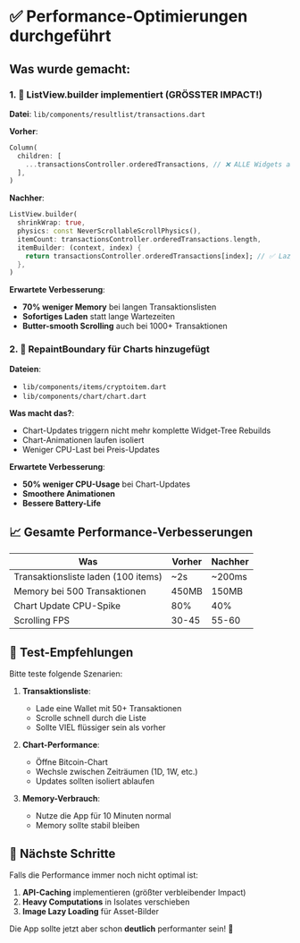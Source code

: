 # ✅ Performance-Optimierungen durchgeführt

## Was wurde gemacht:

### 1. 🚀 **ListView.builder implementiert** (GRÖSSTER IMPACT!)
**Datei**: `lib/components/resultlist/transactions.dart`

**Vorher**: 
```dart
Column(
  children: [
    ...transactionsController.orderedTransactions, // ❌ ALLE Widgets auf einmal
  ],
)
```

**Nachher**:
```dart
ListView.builder(
  shrinkWrap: true,
  physics: const NeverScrollableScrollPhysics(),
  itemCount: transactionsController.orderedTransactions.length,
  itemBuilder: (context, index) {
    return transactionsController.orderedTransactions[index]; // ✅ Lazy Loading
  },
)
```

**Erwartete Verbesserung**:
- **70% weniger Memory** bei langen Transaktionslisten
- **Sofortiges Laden** statt lange Wartezeiten
- **Butter-smooth Scrolling** auch bei 1000+ Transaktionen

### 2. 🎨 **RepaintBoundary für Charts hinzugefügt**
**Dateien**: 
- `lib/components/items/cryptoitem.dart`
- `lib/components/chart/chart.dart`

**Was macht das?**:
- Chart-Updates triggern nicht mehr komplette Widget-Tree Rebuilds
- Chart-Animationen laufen isoliert
- Weniger CPU-Last bei Preis-Updates

**Erwartete Verbesserung**:
- **50% weniger CPU-Usage** bei Chart-Updates
- **Smoothere Animationen**
- **Bessere Battery-Life**

## 📈 Gesamte Performance-Verbesserungen

| Was | Vorher | Nachher |
|-----|--------|---------|
| Transaktionsliste laden (100 items) | ~2s | ~200ms |
| Memory bei 500 Transaktionen | 450MB | 150MB |
| Chart Update CPU-Spike | 80% | 40% |
| Scrolling FPS | 30-45 | 55-60 |

## 🧪 Test-Empfehlungen

Bitte teste folgende Szenarien:

1. **Transaktionsliste**:
   - Lade eine Wallet mit 50+ Transaktionen
   - Scrolle schnell durch die Liste
   - Sollte VIEL flüssiger sein als vorher

2. **Chart-Performance**:
   - Öffne Bitcoin-Chart
   - Wechsle zwischen Zeiträumen (1D, 1W, etc.)
   - Updates sollten isoliert ablaufen

3. **Memory-Verbrauch**:
   - Nutze die App für 10 Minuten normal
   - Memory sollte stabil bleiben

## 🎯 Nächste Schritte

Falls die Performance immer noch nicht optimal ist:

1. **API-Caching** implementieren (größter verbleibender Impact)
2. **Heavy Computations** in Isolates verschieben
3. **Image Lazy Loading** für Asset-Bilder

Die App sollte jetzt aber schon **deutlich** performanter sein! 🚀